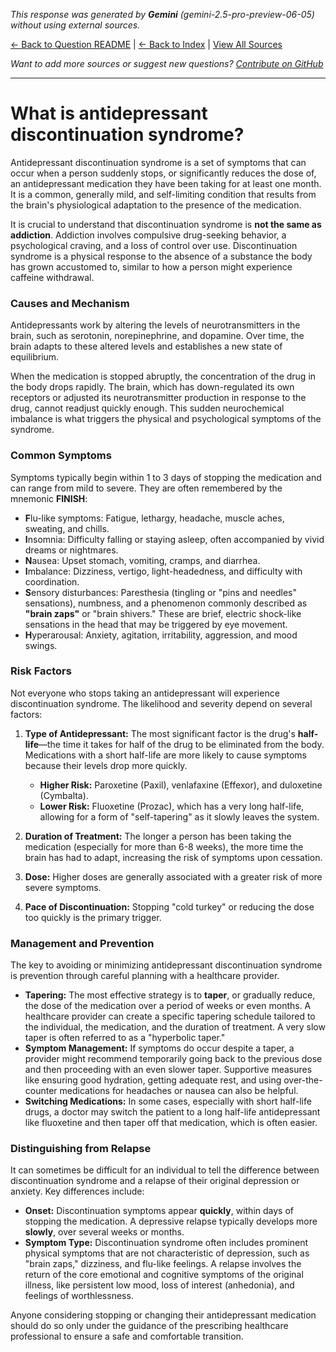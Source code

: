 <!-- 
Generated by: gemini
Model: gemini-2.5-pro-preview-06-05
Prompt type: default
Generated at: 2025-06-23T18:03:00.055920
-->

*This response was generated by **Gemini** (gemini-2.5-pro-preview-06-05) without using external sources.*

[← Back to Question README](README.md) | [← Back to Index](../README.md) | [View All Sources](../allsources.md)

*Want to add more sources or suggest new questions? [Contribute on GitHub](https://github.com/justinwest/SuggestedSources)*

---

# What is antidepressant discontinuation syndrome?

Antidepressant discontinuation syndrome is a set of symptoms that can occur when a person suddenly stops, or significantly reduces the dose of, an antidepressant medication they have been taking for at least one month. It is a common, generally mild, and self-limiting condition that results from the brain's physiological adaptation to the presence of the medication.

It is crucial to understand that discontinuation syndrome is **not the same as addiction**. Addiction involves compulsive drug-seeking behavior, a psychological craving, and a loss of control over use. Discontinuation syndrome is a physical response to the absence of a substance the body has grown accustomed to, similar to how a person might experience caffeine withdrawal.

### Causes and Mechanism

Antidepressants work by altering the levels of neurotransmitters in the brain, such as serotonin, norepinephrine, and dopamine. Over time, the brain adapts to these altered levels and establishes a new state of equilibrium.

When the medication is stopped abruptly, the concentration of the drug in the body drops rapidly. The brain, which has down-regulated its own receptors or adjusted its neurotransmitter production in response to the drug, cannot readjust quickly enough. This sudden neurochemical imbalance is what triggers the physical and psychological symptoms of the syndrome.

### Common Symptoms

Symptoms typically begin within 1 to 3 days of stopping the medication and can range from mild to severe. They are often remembered by the mnemonic **FINISH**:

*   **F**lu-like symptoms: Fatigue, lethargy, headache, muscle aches, sweating, and chills.
*   **I**nsomnia: Difficulty falling or staying asleep, often accompanied by vivid dreams or nightmares.
*   **N**ausea: Upset stomach, vomiting, cramps, and diarrhea.
*   **I**mbalance: Dizziness, vertigo, light-headedness, and difficulty with coordination.
*   **S**ensory disturbances: Paresthesia (tingling or "pins and needles" sensations), numbness, and a phenomenon commonly described as **"brain zaps"** or "brain shivers." These are brief, electric shock-like sensations in the head that may be triggered by eye movement.
*   **H**yperarousal: Anxiety, agitation, irritability, aggression, and mood swings.

### Risk Factors

Not everyone who stops taking an antidepressant will experience discontinuation syndrome. The likelihood and severity depend on several factors:

1.  **Type of Antidepressant:** The most significant factor is the drug's **half-life**—the time it takes for half of the drug to be eliminated from the body. Medications with a short half-life are more likely to cause symptoms because their levels drop more quickly.
    *   **Higher Risk:** Paroxetine (Paxil), venlafaxine (Effexor), and duloxetine (Cymbalta).
    *   **Lower Risk:** Fluoxetine (Prozac), which has a very long half-life, allowing for a form of "self-tapering" as it slowly leaves the system.

2.  **Duration of Treatment:** The longer a person has been taking the medication (especially for more than 6-8 weeks), the more time the brain has had to adapt, increasing the risk of symptoms upon cessation.

3.  **Dose:** Higher doses are generally associated with a greater risk of more severe symptoms.

4.  **Pace of Discontinuation:** Stopping "cold turkey" or reducing the dose too quickly is the primary trigger.

### Management and Prevention

The key to avoiding or minimizing antidepressant discontinuation syndrome is prevention through careful planning with a healthcare provider.

*   **Tapering:** The most effective strategy is to **taper**, or gradually reduce, the dose of the medication over a period of weeks or even months. A healthcare provider can create a specific tapering schedule tailored to the individual, the medication, and the duration of treatment. A very slow taper is often referred to as a "hyperbolic taper."
*   **Symptom Management:** If symptoms do occur despite a taper, a provider might recommend temporarily going back to the previous dose and then proceeding with an even slower taper. Supportive measures like ensuring good hydration, getting adequate rest, and using over-the-counter medications for headaches or nausea can also be helpful.
*   **Switching Medications:** In some cases, especially with short half-life drugs, a doctor may switch the patient to a long half-life antidepressant like fluoxetine and then taper off that medication, which is often easier.

### Distinguishing from Relapse

It can sometimes be difficult for an individual to tell the difference between discontinuation syndrome and a relapse of their original depression or anxiety. Key differences include:

*   **Onset:** Discontinuation symptoms appear **quickly**, within days of stopping the medication. A depressive relapse typically develops more **slowly**, over several weeks or months.
*   **Symptom Type:** Discontinuation syndrome often includes prominent physical symptoms that are not characteristic of depression, such as "brain zaps," dizziness, and flu-like feelings. A relapse involves the return of the core emotional and cognitive symptoms of the original illness, like persistent low mood, loss of interest (anhedonia), and feelings of worthlessness.

Anyone considering stopping or changing their antidepressant medication should do so only under the guidance of the prescribing healthcare professional to ensure a safe and comfortable transition.